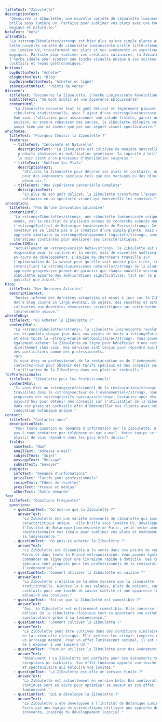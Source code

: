 ```yaml
---
titleText: "Ziboulette"
descriptionText:
  "Découvrez la Ziboulette, une nouvelle variété de ciboulette luminescente qui
  brille sous lumière UV. Parfaite pour sublimer vos plats avec une touche
  magique et naturelle."
betaText: "beta"
introHtml:
  "La <strong>Ziboulette</strong> est bien plus qu’une simple plante aromatique.
  Cette nouvelle variété de ciboulette luminescente brille littéralement sous
  une lumière UV, transformant vos plats et vos événements en expériences
  magiques. Parfaite pour sublimer vos créations culinaires, la Ziboulette est
  l’herbe idéale pour ajouter une touche visuelle unique à vos soirées,
  cocktails et repas gastronomiques."
buttons:
  buyButtonText: "Acheter"
  blogButtonText: "Blog"
  buyOnlineButtonText: "Acheter en ligne"
  storesButtonText: "Points de vente"
discover:
  titleText: "Découvrez la Ziboulette, l'Herbe Luminescente Révolutionnaire"
  subtitleText: "Un Goût Subtil et une Apparence Éblouissante"
  contentHtml:
    "La Ziboulette conserve tout le goût délicat et légèrement piquant de la
    ciboulette traditionnelle, avec l'ajout d'une <strong>luminescence naturelle</strong>.
    Que vous l’utilisiez pour assaisonner une salade fraîche, garnir un plat de
    poisson, ou encore rehausser des sauces, la Ziboulette éblouira vos invités,
    aussi bien par sa saveur que par son aspect visuel spectaculaire."
whyChoose:
  titleText: "Pourquoi Choisir la Ziboulette ?"
  features:
    - titleText: "Innovante et Naturelle"
      descriptionText: "La Ziboulette est cultivée de manière naturelle, sans
      produits chimiques ni modification génétique. Sa capacité à briller dans
      le noir vient d'un processus d’hybridation soigneux."
    - titleText: "Sublime Vos Plats"
      descriptionText:
        "Utilisez la Ziboulette pour décorer vos plats et cocktails, ou même
        pour des événements spéciaux tels que des mariages ou des dîners en
        plein air."
    - titleText: "Une Expérience Sensorielle Complète"
      descriptionText:
        "En plus de son goût délicat, la Ziboulette transforme l’expérience
        culinaire en un spectacle visuel qui émerveille les convives."
innovation:
  titleText: "Pas Qu'une Innovation Culinaire"
  content1Html:
    "La <strong>Ziboulette</strong>, une ciboulette luminescente unique au
    monde, est le résultat de plusieurs années de recherche avancée menée par
    l'<strong>Institut de Botanique Luminescente de Paris</strong>. Ce projet
    novateur ne se limite pas à la création d’une simple plante, mais adopte une
    approche similaire au <strong>développement logiciel</strong>, avec des
    itérations constantes pour améliorer ses caractéristiques."
  content2Html:
    "Actuellement en <strong>version bêta</strong>, la Ziboulette est déjà
    disponible pour la culture et la vente, mais de nouvelles améliorations sont
    en cours de développement. L'équipe de chercheurs travaille sur
    l'optimisation de la saveur pour qu'elle soit encore plus riche, tout en
    intensifiant la <strong>luminescence naturelle</strong> de la plante. Cette
    approche progressive permet de garantir que chaque nouvelle version de la
    Ziboulette apporte des améliorations significatives, tant sur le plan
    gustatif que visuel."
blog:
  titleText: "Nos Derniers Articles"
  descriptionText:
    "Restez informé des dernières actualités et mises à jour sur la Ziboulette.
    Notre blog couvre un large éventail de sujets, des recettes et astuces
    culinaires aux dernières découvertes scientifiques sur cette herbe
    luminescente unique."
whereToBuy:
  titleText: "Où Acheter la Ziboulette ?"
  contentHtml:
    "La <strong>Ziboulette</strong>, la ciboulette luminescente révolutionnaire,
    est disponible chaque jour dans nos points de vente à <strong>Paris</strong>
    et dans toute la <strong>France métropolitaine</strong>. Vous pouvez
    également acheter la Ziboulette en ligne pour bénéficier d'une <strong>livraison rapide</strong>
    directement chez vous. Nos services sont conçus pour répondre aux besoins
    des particuliers comme des professionnels.
    <br>
    Si vous êtes un professionnel de la restauration ou de l'événementiel,
    contactez-nous pour obtenir des tarifs spéciaux et des conseils sur
    l'utilisation de la Ziboulette dans vos plats et cocktails."
forProfessionals:
  titleText: "Ziboulette pour les Professionnels"
  contentHtml:
    "Si vous êtes un <strong>professionnel de la restauration</strong> ou
    travaillez dans le <strong>secteur de l'événementiel</strong>, nous
    proposons des <strong>tarifs spéciaux</strong>. Contactez-nous dès
    aujourd'hui pour obtenir des conseils sur l'utilisation de la Ziboulette
    dans vos plats et cocktails afin d’émerveiller vos clients avec cette
    innovation botanique unique."
contact:
  titleText: "Contactez-nous"
  descriptionText:
    "Pour toute question ou demande d'information sur la Ziboulette, n'hésitez
    pas à nous contacter par téléphone ou par e-mail. Notre équipe se fera un
    plaisir de vous répondre dans les plus brefs délais."
  fields:
    nameText: "Nom"
    emailText: "Adresse e-mail"
    subjectText: "Sujet"
    messageText: "Message"
    submitText: "Envoyer"
  subjects:
    infoText: "Demande d'informations"
    priceText: "Tarifs pour professionnels"
    recipeText: "Idées de recettes"
    pressText: "Presse et médias"
    otherText: "Autre demande"
faq:
  titleText: "Questions Fréquentes"
  questions:
    - questionText: "Qu'est-ce que la Ziboulette ?"
      answerText:
        "La Ziboulette est une variété innovante de ciboulette qui possède une
        caractéristique unique : elle brille sous lumière UV. Développée à
        l'Institut de Botanique Luminescente de Paris, cette herbe aromatique
        révolutionnaire est idéale pour sublimer vos plats et événements grâce à
        sa luminescence."
    - questionText: "Où puis-je acheter la Ziboulette ?"
      answerText:
        "La Ziboulette est disponible à la vente dans nos points de vente situés à
        Paris et dans toute la France métropolitaine. Vous pouvez également la
        commander en ligne pour une livraison rapide à domicile. Des tarifs
        spéciaux sont proposés pour les professionnels de la restauration et de
        l'événementiel."
    - questionText: "Comment utiliser la Ziboulette en cuisine ?"
      answerText:
        "La Ziboulette s'utilise de la même manière que la ciboulette
        traditionnelle. Ajoutez-la à vos salades, plats de poisson, sauces, et
        cocktails pour une touche de saveur subtile et une apparence lumineuse qui
        éblouira vos convives."
    - questionText: "Est-ce que la Ziboulette est comestible ?"
      answerText:
        "Oui, la Ziboulette est entièrement comestible. Elle conserve le goût
        délicat de la ciboulette classique tout en apportant une esthétique
        spectaculaire grâce à sa luminescence."
    - questionText: "Comment cultiver la Ziboulette ?"
      answerText:
        "La Ziboulette peut être cultivée dans des conditions similaires à celles
        de la ciboulette classique. Elle préfère les climats tempérés et nécessite
        un arrosage modéré. Pour un effet luminescent optimal, il est recommandé
        de l'exposer à une lumière UV."
    - questionText: "Peut-on utiliser la Ziboulette pour des événements ?"
      answerText:
        "Absolument ! La Ziboulette est parfaite pour des événements tels que des
        réceptions ou cocktails. Son effet lumineux apporte une touche originale
        et spectaculaire qui éblouira vos invités."
    - questionText: "La Ziboulette est-elle en version finale ?"
      answerText:
        "La Ziboulette est actuellement en version bêta. Des améliorations
        continues sont en cours pour optimiser sa saveur et son effet
        luminescent."
    - questionText: "Qui a développé la Ziboulette ?"
      answerText:
        "La Ziboulette a été développée à l'Institut de Botanique Luminescente de
        Paris par une équipe de scientifiques utilisant une approche de recherche
        innovante, inspirée du développement logiciel."
---
```

